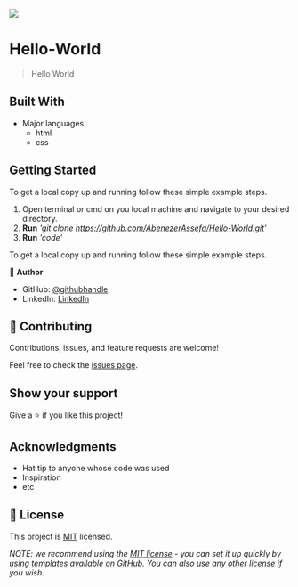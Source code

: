 ![](https://img.shields.io/badge/Microverse-blueviolet)

# Hello-World

> Hello World

## Built With

- Major languages
  - html
  - css

## Getting Started

To get a local copy up and running follow these simple example steps.

1. Open terminal or cmd on you local machine and navigate to your desired directory.
2. **Run** _'git clone https://github.com/AbenezerAssefa/Hello-World.git'_
3. **Run** _'code'_

To get a local copy up and running follow these simple example steps.

👤 **Author**

- GitHub: [@githubhandle](https://github.com/AbenezerAssefa)
- LinkedIn: [LinkedIn](https://www.linkedin.com/in/abenezer-assefa-386b25193)

## 🤝 Contributing

Contributions, issues, and feature requests are welcome!

Feel free to check the [issues page](../../issues/).

## Show your support

Give a ⭐️ if you like this project!

## Acknowledgments

- Hat tip to anyone whose code was used
- Inspiration
- etc

## 📝 License

This project is [MIT](./LICENSE) licensed.

_NOTE: we recommend using the [MIT license](https://choosealicense.com/licenses/mit/) - you can set it up quickly by [using templates available on GitHub](https://docs.github.com/en/communities/setting-up-your-project-for-healthy-contributions/adding-a-license-to-a-repository). You can also use [any other license](https://choosealicense.com/licenses/) if you wish._
